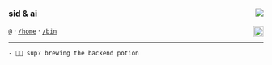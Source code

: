 ### sid & ai <img align="right" src="https://komarev.com/ghpvc/?username=sidharthpunathil&color=blueviolet">
<a align="right" href="https://www.buymeacoffee.com/sidharthp"><img  align="right" src="https://www.buymeacoffee.com/assets/img/custom_images/orange_img.png" height="20px"></a>

 [`@`](mailto:sidharthpunathil714@gmail.com) · [`/home`](https://sidharth.co/) · [`/bin`](https://linkedin.com/in/sidharthpunathil)

----

```
- 👨‍🍳 sup? brewing the backend potion 
```

